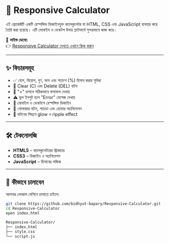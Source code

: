 # 📱 Responsive Calculator

এই প্রোজেক্টটি একটি রেস্পন্সিভ ডিজাইনযুক্ত ক্যালকুলেটর যা HTML, CSS এবং JavaScript ব্যবহার করে তৈরি করা হয়েছে। এটি মোবাইল ও ডেস্কটপ উভয় প্ল্যাটফর্মে সুন্দরভাবে কাজ করে।

🔗 **লাইভ ডেমো:**  
👉 [Responsive Calculator দেখতে এখানে ক্লিক করুন](https://bidhyut-bapary.github.io/Responsive-Calculator/)

---

## ✨ ফিচারসমূহ

- ✅ যোগ, বিয়োগ, গুণ, ভাগ এবং শতাংশ (%) হিসাব করার সুবিধা
- 🧹 Clear (C) এবং Delete (DEL) বাটন
- 🟰 "=" চাপলে সঠিকভাবে ফলাফল দেখায়
- ⚠️ ভুল ইনপুট হলে "Error" মেসেজ দেখায়
- 📱 মোবাইল ও ডেস্কটপে রেস্পন্সিভ ডিজাইন
- 🎨 গোলাকার বাটন, শ্যাডো এবং হোভার অ্যানিমেশন
- 🌈 বাটনের পিছনে glow ও ripple effect

---

## 🛠️ টেকনোলজি

- **HTML5** – ক্যালকুলেটরের স্ট্রাকচার
- **CSS3** – ডিজাইন ও অ্যানিমেশন
- **JavaScript** – হিসাবের লজিক

---

## 🚀 কীভাবে চালাবেন

আপনার লোকাল মেশিনে চালাতে চাইলে:

```bash
git clone https://github.com/bidhyut-bapary/Responsive-Calculator.git
cd Responsive-Calculator
open index.html

Responsive-Calculator/
├── index.html
├── style.css
└── script.js
